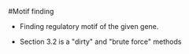 #Motif finding
* Finding regulatory motif of the given gene.

- Section 3.2 is a "dirty" and "brute force" methods
